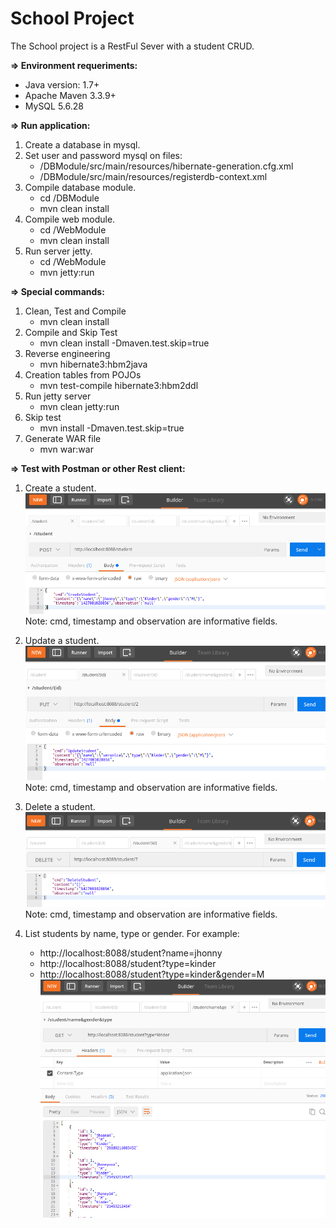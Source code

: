 **School Project**
=====================================
The School project is a RestFul Sever with a student CRUD.

**=> Environment requeriments:**

* Java version: 1.7+
* Apache Maven 3.3.9+
* MySQL 5.6.28

**=> Run application:**

1. Create a database in mysql.
2. Set user and password mysql on files:
    * /DBModule/src/main/resources/hibernate-generation.cfg.xml
    * /DBModule/src/main/resources/registerdb-context.xml
3. Compile database module.
    * cd /DBModule
    * mvn clean install
4. Compile web module.
    * cd /WebModule
    * mvn clean install
5. Run server jetty.
    * cd /WebModule
    * mvn jetty:run

**=> Special commands:**

1. Clean, Test and Compile
    * mvn clean install
2. Compile and Skip Test
    * mvn clean install -Dmaven.test.skip=true
3. Reverse engineering
    * mvn hibernate3:hbm2java
4. Creation tables from POJOs
    * mvn test-compile hibernate3:hbm2ddl
5. Run jetty server
    * mvn clean jetty:run
6. Skip test
    * mvn install -Dmaven.test.skip=true
7. Generate WAR file
    * mvn war:war

**=> Test with Postman or other Rest client:**

1. Create a student.
![Post!](https://github.com/jrcinco/school-project/blob/master/files/post.png)
Note: cmd, timestamp and observation are informative fields.

2. Update a student.
![Put!](https://github.com/jrcinco/school-project/blob/master/files/put.png)
Note: cmd, timestamp and observation are informative fields.

3. Delete a student.
![Put!](https://github.com/jrcinco/school-project/blob/master/files/delete.png)
Note: cmd, timestamp and observation are informative fields.

4. List students by name, type or gender.
For example: 
      * http://localhost:8088/student?name=jhonny
      * http://localhost:8088/student?type=kinder
      * http://localhost:8088/student?type=kinder&gender=M
![Put!](https://github.com/jrcinco/school-project/blob/master/files/get.png)
